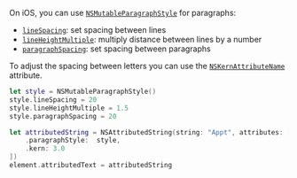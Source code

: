 On iOS, you can use [`NSMutableParagraphStyle`](https://developer.apple.com/documentation/uikit/nsmutableparagraphstyle) for paragraphs:

- [`lineSpacing`](https://developer.apple.com/documentation/uikit/nsmutableparagraphstyle/1528742-linespacing): set spacing between lines
- [`lineHeightMultiple`](https://developer.apple.com/documentation/uikit/nsmutableparagraphstyle/1524596-lineheightmultiple): multiply distance between lines by a number
- [`paragraphSpacing`](https://developer.apple.com/documentation/uikit/nsmutableparagraphstyle/1532528-paragraphspacing): set spacing between paragraphs

To adjust the spacing between letters you can use the [`NSKernAttributeName`](https://developer.apple.com/documentation/uikit/nskernattributename) attribute.

```swift
let style = NSMutableParagraphStyle()
style.lineSpacing = 20
style.lineHeightMultiple = 1.5
style.paragraphSpacing = 20

let attributedString = NSAttributedString(string: "Appt", attributes: [
    .paragraphStyle:  style,
    .kern: 3.0
])
element.attributedText = attributedString
```
